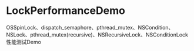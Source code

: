 # LockPerformanceDemo
OSSpinLock、dispatch_semaphore、pthread_mutex、NSCondition、NSLock、pthread_mutex(recursive)、NSRecursiveLock、NSConditionLock性能测试Demo
